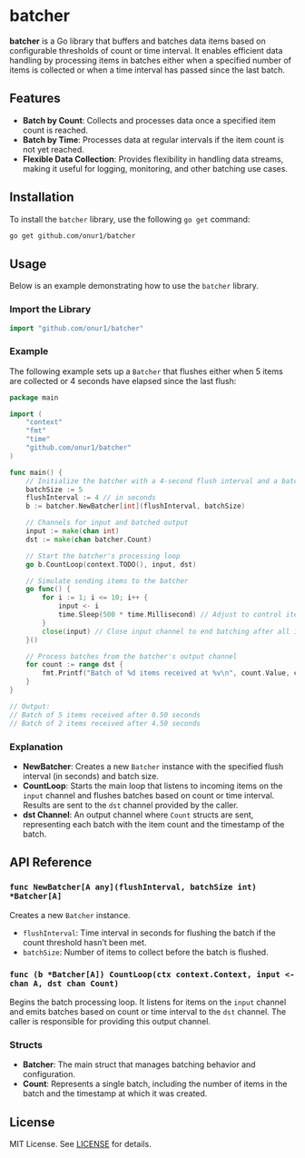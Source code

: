 
# batcher

**batcher** is a Go library that buffers and batches data items based on configurable thresholds of count or time interval. It enables efficient data handling by processing items in batches either when a specified number of items is collected or when a time interval has passed since the last batch.

## Features

- **Batch by Count**: Collects and processes data once a specified item count is reached.
- **Batch by Time**: Processes data at regular intervals if the item count is not yet reached.
- **Flexible Data Collection**: Provides flexibility in handling data streams, making it useful for logging, monitoring, and other batching use cases.

## Installation

To install the `batcher` library, use the following `go get` command:

```sh
go get github.com/onur1/batcher
```

## Usage

Below is an example demonstrating how to use the `batcher` library.

### Import the Library

```go
import "github.com/onur1/batcher"
```

### Example

The following example sets up a `Batcher` that flushes either when 5 items are collected or 4 seconds have elapsed since the last flush:

```go
package main

import (
    "context"
    "fmt"
    "time"
    "github.com/onur1/batcher"
)

func main() {
    // Initialize the batcher with a 4-second flush interval and a batch size of 5
    batchSize := 5
    flushInterval := 4 // in seconds
    b := batcher.NewBatcher[int](flushInterval, batchSize)

    // Channels for input and batched output
    input := make(chan int)
    dst := make(chan batcher.Count)

    // Start the batcher's processing loop
    go b.CountLoop(context.TODO(), input, dst)

    // Simulate sending items to the batcher
    go func() {
        for i := 1; i <= 10; i++ {
            input <- i
            time.Sleep(500 * time.Millisecond) // Adjust to control item arrival rate
        }
        close(input) // Close input channel to end batching after all items are sent
    }()

    // Process batches from the batcher's output channel
    for count := range dst {
        fmt.Printf("Batch of %d items received at %v\n", count.Value, count.Time)
    }
}

// Output:
// Batch of 5 items received after 0.50 seconds
// Batch of 2 items received after 4.50 seconds
```

### Explanation

- **NewBatcher**: Creates a new `Batcher` instance with the specified flush interval (in seconds) and batch size.
- **CountLoop**: Starts the main loop that listens to incoming items on the `input` channel and flushes batches based on count or time interval. Results are sent to the `dst` channel provided by the caller.
- **dst Channel**: An output channel where `Count` structs are sent, representing each batch with the item count and the timestamp of the batch.

## API Reference

### `func NewBatcher[A any](flushInterval, batchSize int) *Batcher[A]`

Creates a new `Batcher` instance.

- `flushInterval`: Time interval in seconds for flushing the batch if the count threshold hasn’t been met.
- `batchSize`: Number of items to collect before the batch is flushed.

### `func (b *Batcher[A]) CountLoop(ctx context.Context, input <-chan A, dst chan Count)`

Begins the batch processing loop. It listens for items on the `input` channel and emits batches based on count or time interval to the `dst` channel. The caller is responsible for providing this output channel.

### Structs

- **Batcher**: The main struct that manages batching behavior and configuration.
- **Count**: Represents a single batch, including the number of items in the batch and the timestamp at which it was created.

## License

MIT License. See [LICENSE](LICENSE) for details.
